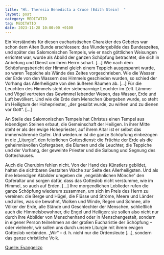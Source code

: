 ```yaml
---
title: "Hl. Theresia Benedicta a Cruce [Edith Stein]  "
layout: post
category: MEDITATIO
tag: MEDITATIO
date: 2023-11-28 10:00:00 +0100
---
```

Ein Verständnis für diesen eucharistischen Charakter des Gebetes war schon dem Alten Bunde erschlossen: das Wundergebilde des Bundeszeltes, und später des Salomonischen Tempels, wie er nach göttlichen Weisungen errichtet war, wurde als Abbild der ganzen Schöpfung betrachtet, die sich in Anbetung und Dienst um ihren Herrn schart.<!--more--> […] Wie nach dem Schöpfungsbericht der Himmel gleich einem Teppich ausgespannt wurde, so waren Teppiche als Wände des Zeltes vorgeschrieben. Wie die Wasser der Erde von den Wassern des Himmels geschieden wurden, so schied der Vorhang das Allerheiligste von den äußeren Räumen ab. […] Für die Leuchten des Himmels steht der siebenarmige Leuchter im Zelt. Lämmer und Vögel vertreten das Gewimmel lebender Wesen, das Wasser, Erde und Luft bevölkert. Und wie die Erde dem Menschen übergeben wurde, so steht im Heiligtum der Hohepriester, „der gesalbt wurde, zu wirken und zu dienen vor Gott“. […] 

An Stelle des Salomonischen Tempels hat Christus einen Tempel aus lebendigen Steinen erbaut, die Gemeinschaft der Heiligen. In ihrer Mitte steht er als der ewige Hohepriester, auf ihrem Altar ist er selbst das immerwährende Opfer. Und wiederum ist die ganze Schöpfung einbezogen in die „Liturgie“, den feierlichen Gottesdienst: die Früchte der Erde als die geheimnisvollen Opfergaben, die Blumen und die Leuchter, die Teppiche und der Vorhang, der geweihte Priester und die Salbung und Segnung des Gotteshauses. 

Auch die Cherubim fehlen nicht. Von der Hand des Künstlers gebildet, halten die sichtbaren Gestalten Wache zur Seite des Allerheiligsten. Und als ihre lebendigen Abbilder umgeben die „engelähnlichen Mönche“ den Opferaltar und sorgen dafür, dass das Gotteslob nicht verstumme, wie im Himmel, so auch auf Erden. […] Ihre morgendlichen Loblieder rufen die ganze Schöpfung wiederum zusammen, um sich im Preis des Herrn zu vereinen: die Berge und Hügel, die Flüsse und Ströme, Meere und Länder und alles, was sie bewohnt, Wolken und Winde, Regen und Schnee, alle Völker der Erde, alle Stände und Geschlechter der Menschen, schließlich auch die Himmelsbewohner, die Engel und Heiligen: sie sollen also nicht nur durch ihre Abbilder von Menschenhand oder in Menschengestalt, sondern in eigener Person teilnehmen an der großen Eucharistie der Schöpfung – oder vielmehr, wir sollen uns durch unsere Liturgie mit ihrem ewigen Gotteslob verbinden. „Wir“ – d. h. nicht nur die Ordensleute […], sondern das ganze christliche Volk.

[Quelle: Evangelizo](https://evangeliumtagfuertag.org/DE/gospel)